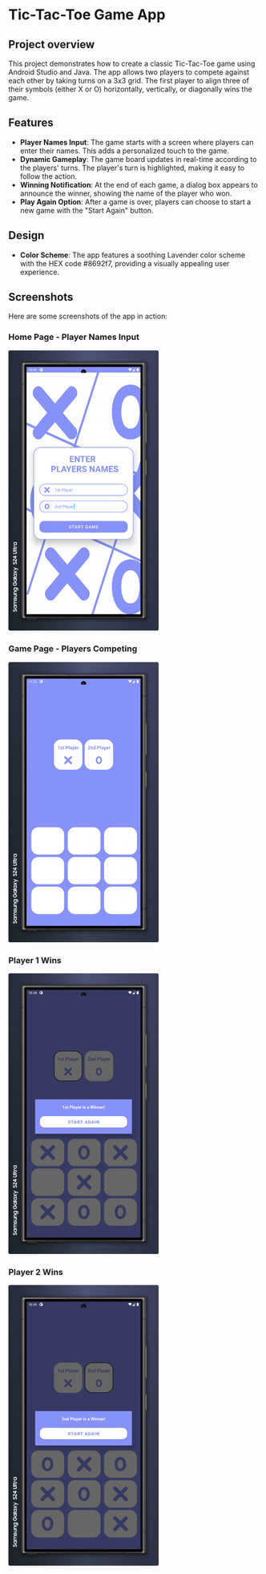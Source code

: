 # Tic-Tac-Toe Game App

## Project overview

This project demonstrates how to create a classic Tic-Tac-Toe game using Android Studio and Java. The app allows two players to compete against each other by taking turns on a 3x3 grid. The first player to align three of their symbols (either X or O) horizontally, vertically, or diagonally wins the game.

## Features

- **Player Names Input**: The game starts with a screen where players can enter their names. This adds a personalized touch to the game.
- **Dynamic Gameplay**: The game board updates in real-time according to the players' turns. The player's turn is highlighted, making it easy to follow the action.
- **Winning Notification**: At the end of each game, a dialog box appears to announce the winner, showing the name of the player who won.
- **Play Again Option**: After a game is over, players can choose to start a new game with the "Start Again" button.

## Design

- **Color Scheme**: The app features a soothing Lavender color scheme with the HEX code #8692f7, providing a visually appealing user experience.

## Screenshots

Here are some screenshots of the app in action:

### Home Page - Player Names Input
<img src="Screenshots/Screenshot_20240822_115047.png" alt="Home Page" width="300"/>

### Game Page - Players Competing
<img src="Screenshots/Screenshot_20240822_122225.png" alt="Game Page" width="300"/>

### Player 1 Wins
<img src="Screenshots/Screenshot_20240822_115408.png" alt="Player 1 Wins" width="300"/>

### Player 2 Wins
<img src="Screenshots/Screenshot_20240822_115636.png" alt="Player 2 Wins" width="300"/>
